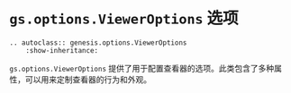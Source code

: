# `gs.options.ViewerOptions` 选项

```{eval-rst}  
.. autoclass:: genesis.options.ViewerOptions
    :show-inheritance:
```

`gs.options.ViewerOptions` 提供了用于配置查看器的选项。此类包含了多种属性，可以用来定制查看器的行为和外观。
